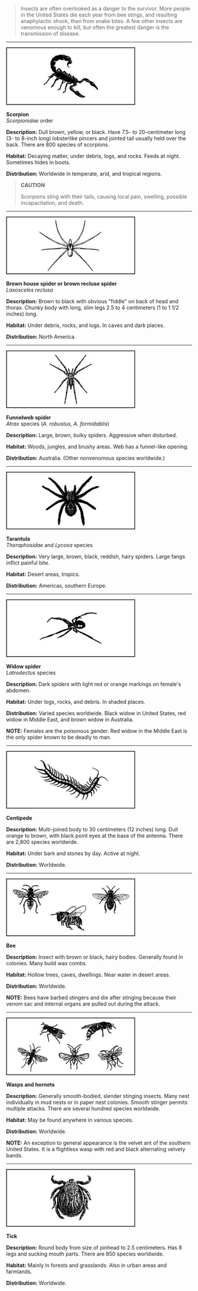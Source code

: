 > Insects are often overlooked as a danger to the survivor. More people in the United States die each year from bee stings, and resulting anaphylactic shock, than from snake bites. A few other insects are venomous enough to kill, but often the greatest danger is the transmission of disease.
** *

![](image232.jpg)

**Scorpion**  
_Scorpionidae_ order  

**Description:** Dull brown, yellow, or black. Have 7.5- to 20-centimeter long (3- to 8-inch long) lobsterlike pincers and jointed tail usually held over the back. There are 800 species of scorpions.

**Habitat:** Decaying matter, under debris, logs, and rocks. Feeds at night. Sometimes hides in boots.

**Distribution:** Worldwide in temperate, arid, and tropical regions.

> **CAUTION**
>
> Scorpions sting with their tails, causing local pain, swelling, possible incapacitation, and death.
** *

![](image233.jpg)

**Brown house spider or brown recluse spider**  
_Laxosceles reclusa_  

**Description:** Brown to black with obvious "fiddle" on back of head and thorax. Chunky body with long, slim legs 2.5 to 4 centimeters (1 to 1 1/2 inches) long.

**Habitat:** Under debris, rocks, and logs. In caves and dark places.

**Distribution:** North America.

** *

![](image234.jpg)

**Funnelweb spider**  
_Atrax_ species (_A. robustus, A. formidablis_)  

**Description:** Large, brown, bulky spiders. Aggressive when disturbed.

**Habitat:** Woods, jungles, and brushy areas. Web has a funnel-like opening.

**Distribution:** Australia. (Other nonvenomous species worldwide.)
** *

![](image235.jpg)

**Tarantula**  
_Theraphosidae_ and _Lycosa_ species  

**Description:** Very large, brown, black, reddish, hairy spiders. Large fangs inflict painful bite.

**Habitat:** Desert areas, tropics.

**Distribution:** Americas, southern Europe.

** *

![](image236.jpg)

**Widow spider**  
_Latrodectus_ species  

**Description:** Dark spiders with light red or orange markings on female's abdomen.

**Habitat:** Under logs, rocks, and debris. In shaded places.

**Distribution:** Varied species worldwide. Black widow in United States, red widow in Middle East, and brown widow in Australia.

**NOTE:** Females are the poisonous gender. Red widow in the Middle East is the only spider known to be deadly to man.
** *

![](image237.jpg)

**Centipede**  

**Description:** Multi-joined body to 30 centimeters (12 inches) long. Dull orange to brown, with black point eyes at the base of the antenna. There are 2,800 species worldwide.

**Habitat:** Under bark and stones by day. Active at night.

**Distribution:** Worldwide.
** *

![](image238.jpg)

**Bee**  

**Description:** Insect with brown or black, hairy bodies. Generally found in colonies. Many build wax combs.

**Habitat:** Hollow trees, caves, dwellings. Near water in desert areas.

**Distribution:** Worldwide.

**NOTE:** Bees have barbed stingers and die after stinging because their venom sac and internal organs are pulled out during the attack.


** *


![](image239.jpg)

**Wasps and hornets**  

**Description:** Generally smooth-bodied, slender stinging insects. Many nest individually in mud nests or in paper nest colonies. Smooth stinger permits multiple attacks. There are several hundred species worldwide.

**Habitat:** May be found anywhere in various species.

**Distribution:** Worldwide.

**NOTE:** An exception to general appearance is the velvet ant of the southern United States. It is a flightless wasp with red and black alternating velvety bands.
** *

![](image240.jpg)

**Tick**  

**Description:** Round body from size of pinhead to 2.5 centimeters. Has 8 legs and sucking mouth parts. There are 850 species worldwide.

**Habitat:** Mainly in forests and grasslands. Also in urban areas and farmlands.

**Distribution:** Worldwide.